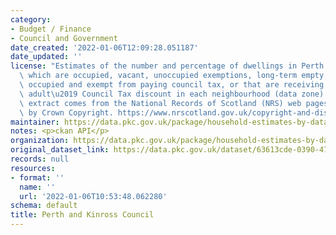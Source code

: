 ```yaml
---
category:
- Budget / Finance
- Council and Government
date_created: '2022-01-06T12:09:28.051187'
date_updated: ''
license: "Estimates of the number and percentage of dwellings in Perth and Kinross\
  \ which are occupied, vacant, unoccupied exemptions, long-term empty, second homes,\
  \ occupied and exempt from paying council tax, or that are receiving a \u2018single\
  \ adult\u2019 Council Tax discount in each neighbourhood (data zone). This data\
  \ extract comes from the National Records of Scotland (NRS) web pages and is covered\
  \ by Crown Copyright. https://www.nrscotland.gov.uk/copyright-and-disclaimer\r "
maintainer: https://data.pkc.gov.uk/package/household-estimates-by-data-zone
notes: <p>ckan API</p>
organization: https://data.pkc.gov.uk/package/household-estimates-by-data-zone
original_dataset_link: https://data.pkc.gov.uk/dataset/63613cde-0390-4765-8c2b-f26a187dd9c5/resource/9d297274-5596-4a2f-a38b-26a09a7bac03/download/householdestimatesdatazonepkc.csv
records: null
resources:
- format: ''
  name: ''
  url: '2022-01-06T10:53:48.062280'
schema: default
title: Perth and Kinross Council
---
```

